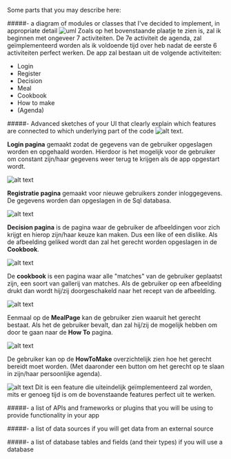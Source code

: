 Some parts that you may describe here:

#####- a diagram of modules or classes that I've decided to implement, in appropriate detail
![uml](https://cloud.githubusercontent.com/assets/18394877/15673243/a5411cfe-2735-11e6-90c7-7e456310976e.PNG)
Zoals op het bovenstaande plaatje te zien is, zal ik beginnen met ongeveer 7 activiteiten. De 7e activiteit de agenda, zal geïmplementeerd worden als ik voldoende tijd over heb nadat de eerste 6 activiteiten perfect werken.
De app zal bestaan uit de volgende activiteiten:
- Login
- Register
- Decision
- Meal
- Cookbook
- How to make
- (Agenda)
 
#####- Advanced sketches of your UI that clearly explain which features are connected to which underlying part of the code
![alt text](https://github.com/Amar1337/Food-Inspiration/blob/master/doc%20folder/LoginPage.png).

**Login pagina** gemaakt zodat de gegevens van de gebruiker opgeslagen worden en opgehaald worden. Hierdoor is het mogelijk voor de gebruiker om constant zijn/haar gegevens weer terug te krijgen als de app opgestart wordt.

![alt text](https://github.com/Amar1337/Food-Inspiration/blob/master/doc%20folder/RegisterPage.png)

**Registratie pagina** gemaakt voor nieuwe gebruikers zonder inloggegevens. De gegevens worden dan opgeslagen in de Sql databasa.

![alt text](https://github.com/Amar1337/Food-Inspiration/blob/master/doc%20folder/DecisionPage.png)

**Decision pagina** is de pagina waar de gebruiker de afbeeldingen voor zich krijgt en hierop zijn/haar keuze kan maken. Dus een like of een dislike. Als de afbeelding geliked wordt dan zal het gerecht worden opgeslagen in de **Cookbook**.

![alt text](https://github.com/Amar1337/Food-Inspiration/blob/master/doc%20folder/CookbookPage.png)

De **cookbook** is een pagina waar alle "matches" van de gebruiker geplaatst zijn, een soort van gallerij van matches. Als de gebruiker op een afbeelding drukt dan wordt hij/zij doorgeschakeld naar het recept van de afbeelding.

![alt text](https://github.com/Amar1337/Food-Inspiration/blob/master/doc%20folder/MealPage.png)

Eenmaal op de **MealPage** kan de gebruiker zien waaruit het gerecht bestaat. Als het de gebruiker bevalt, dan zal hij/zij de mogelijk hebben om door te gaan naar de **How To** pagina.

![alt text](https://github.com/Amar1337/Food-Inspiration/blob/master/doc%20folder/HowToMakePage.png)

De gebruiker kan op de **HowToMake** overzichtelijk zien hoe het gerecht bereidt moet worden. (Met daaronder een button om het gerecht op te slaan in zijn/haar persoonlijke agenda). 

![alt text](https://github.com/Amar1337/Food-Inspiration/blob/master/doc%20folder/AgendaPage.png)
Dit is een feature die uiteindelijk geïmplementeerd zal worden, mits er genoeg tijd is om de bovenstaande features perfect uit te werken.

#####- a list of APIs and frameworks or plugins that you will be using to provide functionality in your app

#####- a list of data sources if you will get data from an external source

#####- a list of database tables and fields (and their types) if you will use a database

